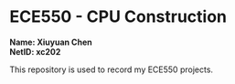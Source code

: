 # ECE550 - CPU Construction

**Name: Xiuyuan Chen**  
**NetID: xc202**  

This repository is used to record my ECE550 projects. 
